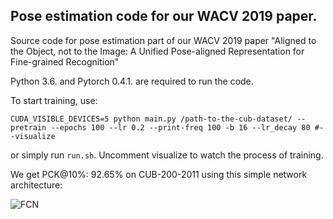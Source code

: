 
## Pose estimation code for our WACV 2019 paper.

Source code for pose estimation part of our WACV 2019 paper "Aligned to the Object, not to the Image: A Unified Pose-aligned Representation for Fine-grained Recognition"

Python 3.6. and Pytorch 0.4.1. are required to run the code.

To start training, use:

```
CUDA_VISIBLE_DEVICES=5 python main.py /path-to-the-cub-dataset/ --pretrain --epochs 100 --lr 0.2 --print-freq 100 -b 16 --lr_decay 80 #--visualize 
```
or simply run `run.sh`. Uncomment visualize to watch the process of training.

We get PCK@10%: 92.65% on CUB-200-2011 using this simple network architecture:

![FCN](https://i.imgur.com/FmkDkfS.png)
